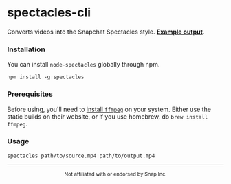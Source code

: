 # spectacles-cli
Converts videos into the Snapchat Spectacles style. **[Example output](https://streamable.com/ga7w0)**.

### Installation
You can install `node-spectacles` globally through npm.

    npm install -g spectacles

### Prerequisites
Before using, you'll need to [install `ffmpeg`](https://ffmpeg.org/download.html) on your system. Either use the static builds on their website, or if you use homebrew, do `brew install ffmpeg`.

### Usage
    spectacles path/to/source.mp4 path/to/output.mp4

****

<p align="center">
  <sup>Not affiliated with or endorsed by Snap Inc.</sup>
</p>
